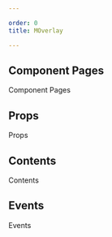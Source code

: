 ```yaml
---

order: 0
title: MOverlay

---
```

 
## Component Pages
 
Component Pages
 
## Props
 
Props
 
## Contents
 
Contents
 
## Events
 
Events
 
